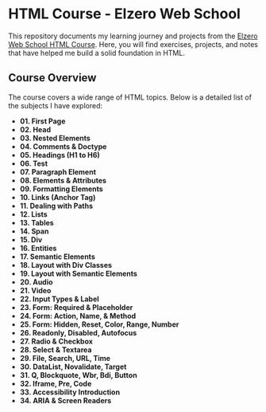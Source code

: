 # HTML Course - Elzero Web School

This repository documents my learning journey and projects from the [Elzero Web School HTML Course](https://elzero.org/). Here, you will find exercises, projects, and notes that have helped me build a solid foundation in HTML.

## Course Overview

The course covers a wide range of HTML topics. Below is a detailed list of the subjects I have explored:

- **01. First Page**
- **02. Head**
- **03. Nested Elements**
- **04. Comments & Doctype**
- **05. Headings (H1 to H6)**
- **06. Test**
- **07. Paragraph Element**
- **08. Elements & Attributes**
- **09. Formatting Elements**
- **10. Links (Anchor Tag)**
- **11. Dealing with Paths**
- **12. Lists**
- **13. Tables**
- **14. Span**
- **15. Div**
- **16. Entities**
- **17. Semantic Elements**
- **18. Layout with Div Classes**
- **19. Layout with Semantic Elements**
- **20. Audio**
- **21. Video**
- **22. Input Types & Label**
- **23. Form: Required & Placeholder**
- **24. Form: Action, Name, & Method**
- **25. Form: Hidden, Reset, Color, Range, Number**
- **26. Readonly, Disabled, Autofocus**
- **27. Radio & Checkbox**
- **28. Select & Textarea**
- **29. File, Search, URL, Time**
- **30. DataList, Novalidate, Target**
- **31. Q, Blockquote, Wbr, Bdi, Button**
- **32. Iframe, Pre, Code**
- **33. Accessibility Introduction**
- **34. ARIA & Screen Readers**
